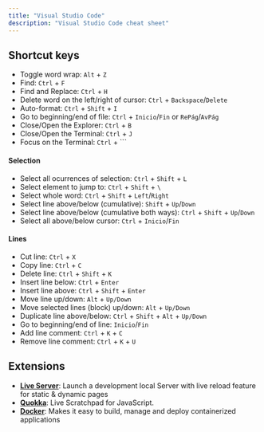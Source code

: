 ```yaml
---
title: "Visual Studio Code"
description: "Visual Studio Code cheat sheet"
---
```


## Shortcut keys

- Toggle word wrap: `Alt` + `Z`
- Find: `Ctrl` + `F`
- Find and Replace: `Ctrl` + `H`
- Delete word on the left/right of cursor: `Ctrl` + `Backspace`/`Delete`
- Auto-format: `Ctrl` + `Shift` + `I`
- Go to beginning/end of file: `Ctrl` + `Inicio`/`Fin` or `RePág`/`AvPág`
- Close/Open the Explorer: `Ctrl` + `B`
- Close/Open the Terminal: `Ctrl` + `J`
- Focus on the Terminal: `Ctrl` + `\``

#### Selection
- Select all ocurrences of selection: `Ctrl` + `Shift` + `L`
- Select element to jump to: `Ctrl` + `Shift` + `\`
- Select whole word: `Ctrl` + `Shift` + `Left`/`Right`
- Select line above/below (cumulative): `Shift` + `Up`/`Down`
- Select line above/below (cumulative both ways): `Ctrl` + `Shift` + `Up`/`Down`
- Select all above/below cursor: `Ctrl` + `Inicio`/`Fin`

#### Lines
- Cut line: `Ctrl` + `X`
- Copy line: `Ctrl` + `C`
- Delete line: `Ctrl` + `Shift` + `K`
- Insert line below: `Ctrl` + `Enter`
- Insert line above: `Ctrl` + `Shift` + `Enter`
- Move line up/down: `Alt` + `Up/Down`
- Move selected lines (block) up/down: `Alt` + `Up/Down`
- Duplicate line above/below: `Ctrl` + `Shift` + `Alt` + `Up/Down`
- Go to beginning/end of line: `Inicio`/`Fin`
- Add line comment: `Ctrl` + `K` + `C`
- Remove line comment: `Ctrl` + `K` + `U`

## Extensions

- **[Live Server](https://marketplace.visualstudio.com/items?itemName=ritwickdey.LiveServer)**: Launch a development local Server with live reload feature for static & dynamic pages
- **[Quokka](https://marketplace.visualstudio.com/items?itemName=WallabyJs.quokka-vscode#overview)**: Live Scratchpad for JavaScript.
- **[Docker](https://marketplace.visualstudio.com/items?itemName=ms-azuretools.vscode-docker#overview)**: Makes it easy to build, manage and deploy containerized applications